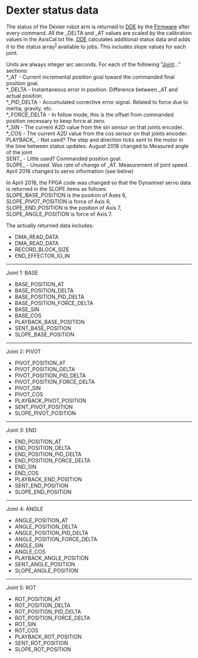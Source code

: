 # Dexter status data

The status of the Dexter robot arm is returned to [DDE](DDE) by the [Firmware](Firmware) after every command. All the _DELTA and _AT values are scaled by the calibration values in the AxisCal.txt file. [DDE](DDE) calculates additional status data and adds it to the status array<sup>[1](https://github.com/cfry/dde/blob/e53ec91c4c6e0d3755a4e370af5d62ac8dc84e22/doc/ref_man.html#L2730)</sup> available to jobs. This includes slope values for each joint.

Units are always integer arc seconds.
For each of the following "[Joint](Joints)..." sections:
<BR>\*\_AT - Current incremental position goal toward the commanded final position goal. 
<BR>\*\_DELTA - Instantaneous error in position. Difference between \_AT and actual position. 
<BR>\*\_PID_DELTA - Accumulated corrective error signal. Related to force due to inertia, gravity, etc.
<BR>\*\_FORCE_DELTA - In follow mode, this is the offset from commanded position necessary to keep force at zero. 
<BR>\*\_SIN - The current A2D value from the sin sensor on that joints encoder. 
<BR>\*\_COS - The current A2D value from the cos sensor on that joints encoder. 
<BR>PLAYBACK\_ - Not used? The step and direction ticks sent to the motor in the time between status updates. August 2018 changed to Measured angle of the joint 
<BR>SENT\_  - Little used? Commanded position goal. 
<BR>SLOPE\_ - Unused. Was rate of change of \_AT. Measurement of joint speed. April 2018 changed to servo information (see below)

In April 2018, the FPGA code was changed so that the Dynamixel servo data is returned in the SLOPE items as follows:
<BR> SLOPE_BASE_POSITION is the position of Axes 6,
<BR> SLOPE_PIVOT_POSITION is force of Axis 6,
<BR> SLOPE_END_POSITION is the position of Axis 7,
<BR> SLOPE_ANGLE_POSITION is force of Axis 7.

The actually returned data includes:
* DMA_READ_DATA
* DMA_READ_DATA
* RECORD_BLOCK_SIZE
* END_EFFECTOR_IO_IN

***
Joint 1: BASE 

* BASE_POSITION_AT
* BASE_POSITION_DELTA 
* BASE_POSITION_PID_DELTA
* BASE_POSITION_FORCE_DELTA
* BASE_SIN
* BASE_COS
* PLAYBACK_BASE_POSITION 
* SENT_BASE_POSITION 
* SLOPE_BASE_POSITION

***
Joint 2: PIVOT 

* PIVOT_POSITION_AT
* PIVOT_POSITION_DELTA
* PIVOT_POSITION_PID_DELTA
* PIVOT_POSITION_FORCE_DELTA
* PIVOT_SIN
* PIVOT_COS
* PLAYBACK_PIVOT_POSITION
* SENT_PIVOT_POSITION
* SLOPE_PIVOT_POSITION

***
Joint 3: END 

* END_POSITION_AT
* END_POSITION_DELTA
* END_POSITION_PID_DELTA
* END_POSITION_FORCE_DELTA
* END_SIN
* END_COS
* PLAYBACK_END_POSITION
* SENT_END_POSITION
* SLOPE_END_POSITION

***
Joint 4: ANGLE 

* ANGLE_POSITION_AT
* ANGLE_POSITION_DELTA
* ANGLE_POSITION_PID_DELTA
* ANGLE_POSITION_FORCE_DELTA
* ANGLE_SIN
* ANGLE_COS
* PLAYBACK_ANGLE_POSITION
* SENT_ANGLE_POSITION
* SLOPE_ANGLE_POSITION

***
Joint 5: ROT 

* ROT_POSITION_AT
* ROT_POSITION_DELTA
* ROT_POSITION_PID_DELTA
* ROT_POSITION_FORCE_DELTA
* ROT_SIN
* ROT_COS
* PLAYBACK_ROT_POSITION
* SENT_ROT_POSITION
* SLOPE_ROT_POSITION

